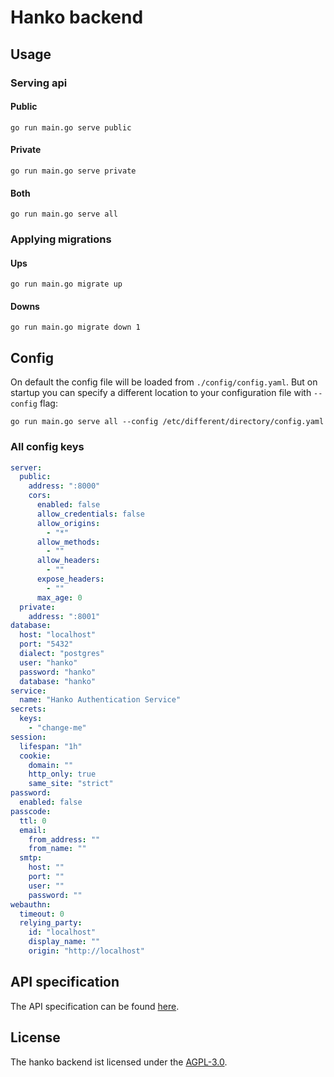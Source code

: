 # Hanko backend

## Usage

### Serving api
#### Public
```shell
go run main.go serve public
```

#### Private
```shell
go run main.go serve private
```

#### Both
```shell
go run main.go serve all
```

### Applying migrations
#### Ups
```shell
go run main.go migrate up
```

#### Downs
```shell
go run main.go migrate down 1
```

## Config

On default the config file will be loaded from `./config/config.yaml`. But on startup you can specify a different location
to your configuration file with `--config` flag:

```shell
go run main.go serve all --config /etc/different/directory/config.yaml
```

### All config keys
```yaml
server:
  public:
    address: ":8000"
    cors:
      enabled: false
      allow_credentials: false
      allow_origins:
        - "*"
      allow_methods:
        - ""
      allow_headers:
        - ""
      expose_headers:
        - ""
      max_age: 0
  private:
    address: ":8001"
database:
  host: "localhost"
  port: "5432"
  dialect: "postgres"
  user: "hanko"
  password: "hanko"
  database: "hanko"
service:
  name: "Hanko Authentication Service"
secrets:
  keys:
    - "change-me"
session:
  lifespan: "1h"
  cookie:
    domain: ""
    http_only: true
    same_site: "strict"
password:
  enabled: false
passcode:
  ttl: 0
  email:
    from_address: ""
    from_name: ""
  smtp:
    host: ""
    port: ""
    user: ""
    password: ""
webauthn:
  timeout: 0
  relying_party:
    id: "localhost"
    display_name: ""
    origin: "http://localhost"
```

## API specification

The API specification can be found [here](https://teamhanko.github.io/hanko/).

## License
The hanko backend ist licensed under the [AGPL-3.0](LICENSE).
